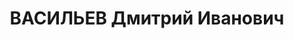 ---
title: ВАСИЛЬЕВ Дмитрий Иванович
description: 'Род. в 1890, Ленинград, русский, обр.: высшее, б/п. Проживал: Томск.
  Завод "Республика", снабженец

  Арестован 10.09.1937. Обв.: к-р троцкистская организация. Приговор: 04.06.1938 –
  ВМН. Расстрелян 04.07.1938.

  Реабилитирован 04.1958'
---